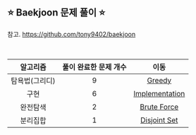## ⭐️ Baekjoon 문제 풀이 ⭐️ 

참고. https://github.com/tony9402/baekjoon

<br>

| **알고리즘**   | **풀이 완료한 문제 개수** | **이동** |
|:-------------:|:-------------------:|:-------------:|
| 탐욕법(그리디) | 9 | [Greedy](https://github.com/yuuforest/Baekjoon/tree/main/python/%EA%B7%B8%EB%A6%AC%EB%94%94) |
| 구현 | 6 | [Implementation](https://github.com/yuuforest/Baekjoon/tree/main/python/%EA%B5%AC%ED%98%84) |
| 완전탐색 | 2 | [Brute Force](https://github.com/yuuforest/Baekjoon/tree/main/python/%EC%99%84%EC%A0%84%ED%83%90%EC%83%89) |
| 분리집합 | 1| [Disjoint Set](https://github.com/yuuforest/Baekjoon/tree/main/python/%EB%B6%84%EB%A6%AC%EC%A7%91%ED%95%A9) |